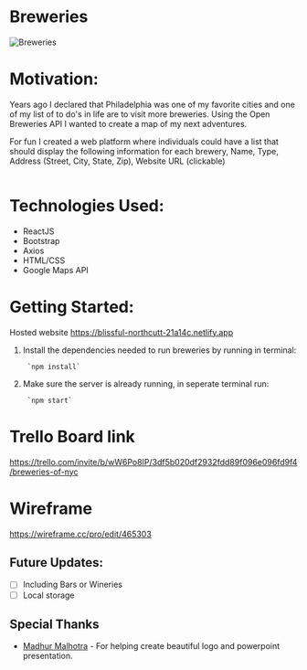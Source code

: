 # Breweries

![Breweries]()




# Motivation:
Years ago I declared that Philadelphia was one of my favorite cities and one of my list of to do's in life are to visit more breweries.  Using the Open Breweries API I wanted to create a map of my next adventures. 


For fun I created a web platform where individuals could have a list that should display the following information for each brewery, Name, Type, Address (Street, City, State, Zip), Website URL (clickable)





![]()


# Technologies Used:
- ReactJS
- Bootstrap
- Axios
- HTML/CSS
- Google Maps API

# Getting Started:
Hosted website
https://blissful-northcutt-21a14c.netlify.app

1. Install the dependencies needed to run breweries by running in terminal:

        `npm install`

2. Make sure the server is already running, in seperate terminal run:
 
        `npm start`
        
# Trello Board link
https://trello.com/invite/b/wW6Po8IP/3df5b020df2932fdd89f096e096fd9f4/breweries-of-nyc

# Wireframe 
https://wireframe.cc/pro/edit/465303  
## Future Updates:

- [ ] Including Bars or Wineries
- [ ] Local storage

## Special Thanks
* [Madhur Malhotra](https://www.linkedin.com/in/madhurxyz/) - For helping create beautiful logo and powerpoint presentation.

